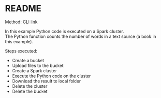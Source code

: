 # README

Method: CLI <a href="https://cloud.google.com/sdk/gcloud/reference/dataproc">link</a>

In this example Python code is executed on a Spark cluster.\
The Python function counts the number of words in a text source (a book in this example).

Steps executed:
- Create a bucket
- Upload files to the bucket
- Create a Spark cluster
- Execute the Python code on the cluster
- Download the result to local folder
- Delete the cluster
- Delete the bucket
